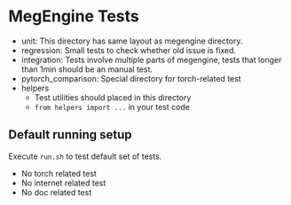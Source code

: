 # MegEngine Tests

* unit: This directory has same layout as megengine directory.
* regression: Small tests to check whether old issue is fixed.
* integration: Tests involve multiple parts of megengine, tests that longer than 1min should be an manual test.
* pytorch_comparison: Special directory for torch-related test
* helpers
    - Test utilities should placed in this directory
    - `from helpers import ...` in your test code


## Default running setup

Execute `run.sh` to test default set of tests.

- No torch related test
- No internet related test
- No doc related test
